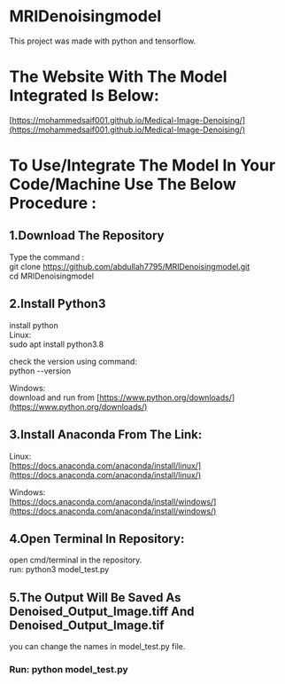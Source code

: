 # MRIDenoisingmodel

This project was made with python and tensorflow. 

# The Website With The Model Integrated Is Below:
[https://mohammedsaif001.github.io/Medical-Image-Denoising/](https://mohammedsaif001.github.io/Medical-Image-Denoising/)

# To Use/Integrate The Model In Your Code/Machine Use The Below Procedure :

## 1.Download The Repository

Type the command : \
git clone https://github.com/abdullah7795/MRIDenoisingmodel.git \
cd MRIDenoisingmodel 



## 2.Install Python3

install python \
Linux: \
sudo apt install python3.8 

check the version using command: \
python --version 

Windows: \
download and run from [https://www.python.org/downloads/](https://www.python.org/downloads/) 



## 3.Install Anaconda From The Link:

Linux: \
[https://docs.anaconda.com/anaconda/install/linux/](https://docs.anaconda.com/anaconda/install/linux/) 

Windows: \
[https://docs.anaconda.com/anaconda/install/windows/](https://docs.anaconda.com/anaconda/install/windows/) 


## 4.Open Terminal In Repository:

open cmd/terminal in the repository. \
run: python3 model_test.py 

## 5.The Output Will Be Saved As Denoised_Output_Image.tiff And Denoised_Output_Image.tif

you can change the names in model_test.py file. 





### Run:  python model_test.py 
